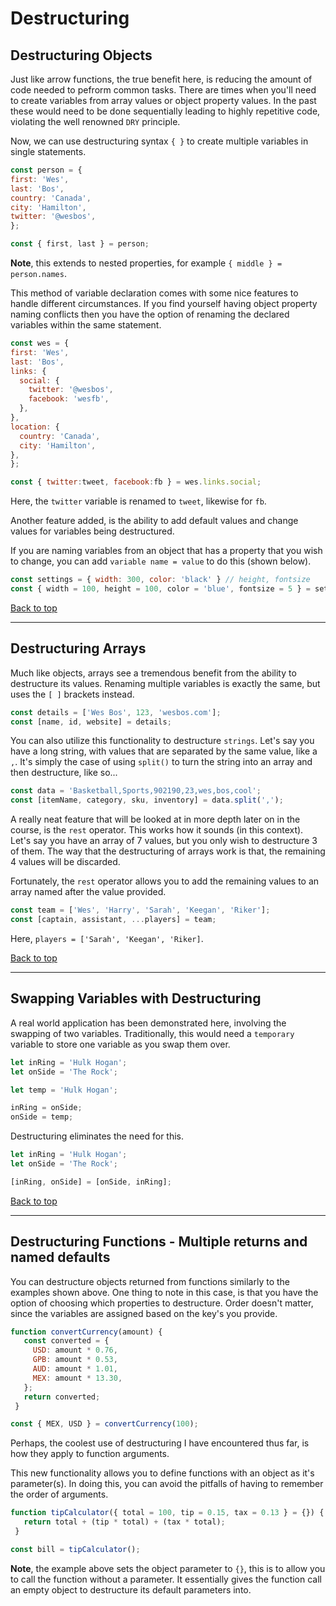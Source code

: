 # Destructuring

## Destructuring Objects

Just like arrow functions, the true benefit here, is reducing the amount of code needed to pefrorm common tasks. There are times when you'll need to create variables from array values or object property values. In the past these would need to be done sequentially leading to highly repetitive code, violating the well renowned `DRY` principle.

Now, we can use destructuring syntax `{ }` to create multiple variables in single statements.

``` javascript
const person = {
first: 'Wes',
last: 'Bos',
country: 'Canada',
city: 'Hamilton',
twitter: '@wesbos',
};

const { first, last } = person;
```

**Note**, this extends to nested properties, for example `{ middle } = person.names`.

This method of variable declaration comes with some nice features to handle different circumstances. If you find yourself having object property naming conflicts then you have the option of renaming the declared variables within the same statement.

``` javascript
const wes = {
first: 'Wes',
last: 'Bos',
links: {
  social: {
    twitter: '@wesbos',
    facebook: 'wesfb',
  },
},
location: {
  country: 'Canada',
  city: 'Hamilton',
},
};

const { twitter:tweet, facebook:fb } = wes.links.social;
```

Here, the `twitter` variable is renamed to `tweet`, likewise for `fb`.

Another feature added, is the ability to add default values and change values for variables being destructured.

If you are naming variables from an object that has a property that you wish to change, you can add `variable name = value` to do this (shown below).

``` javascript
const settings = { width: 300, color: 'black' } // height, fontsize
const { width = 100, height = 100, color = 'blue', fontsize = 5 } = settings;
```

[Back to top](#top)
**********

## Destructuring Arrays

Much like objects, arrays see a tremendous benefit from the ability to destructure its values. Renaming multiple variables is exactly the same, but uses the `[ ]` brackets instead.

``` javascript
const details = ['Wes Bos', 123, 'wesbos.com'];
const [name, id, website] = details;
```

You can also utilize this functionality to destructure `strings`. Let's say you have a long string, with values that are separated by the same value, like a `,`. It's simply the case of using `split()` to turn the string into an array and then destructure, like so...

``` javascript
const data = 'Basketball,Sports,902190,23,wes,bos,cool';
const [itemName, category, sku, inventory] = data.split(',');
```

A really neat feature that will be looked at in more depth later on in the course, is the `rest` operator. This works how it sounds (in this context). Let's say you have an array of 7 values, but you only wish to destructure 3 of them. The way that the destructuring of arrays work is that, the remaining 4 values will be discarded.

Fortunately, the `rest` operator allows you to add the remaining values to an array named after the value provided.

``` javascript
const team = ['Wes', 'Harry', 'Sarah', 'Keegan', 'Riker'];
const [captain, assistant, ...players] = team;
```

Here, `players = ['Sarah', 'Keegan', 'Riker]`.

[Back to top](#top)
**********

## Swapping Variables with Destructuring

A real world application has been demonstrated here, involving the swapping of two variables. Traditionally, this would need a `temporary` variable to store one variable as you swap them over.

``` javascript
let inRing = 'Hulk Hogan';
let onSide = 'The Rock';

let temp = 'Hulk Hogan';

inRing = onSide;
onSide = temp;
```

Destructuring eliminates the need for this.

``` javascript
let inRing = 'Hulk Hogan';
let onSide = 'The Rock';

[inRing, onSide] = [onSide, inRing];
```

[Back to top](#top)
**********

## Destructuring Functions - Multiple returns and named defaults

You can destructure objects returned from functions similarly to the examples shown above. One thing to note in this case, is that you have the option of choosing which properties to destructure. Order doesn't matter, since the variables are assigned based on the key's you provide.

``` javascript
function convertCurrency(amount) {
   const converted = {
     USD: amount * 0.76,
     GPB: amount * 0.53,
     AUD: amount * 1.01,
     MEX: amount * 13.30,
   };
   return converted;
 }

const { MEX, USD } = convertCurrency(100);
```

Perhaps, the coolest use of destructuring I have encountered thus far, is how they apply to function arguments.

This new functionality allows you to define functions with an object as it's parameter(s). In doing this, you can avoid the pitfalls of having to remember the order of arguments.

``` javascript
function tipCalculator({ total = 100, tip = 0.15, tax = 0.13 } = {}) {
   return total + (tip * total) + (tax * total);
 }

const bill = tipCalculator();
```

**Note**, the example above sets the object parameter to `{}`, this is to allow you to call the function without a parameter. It essentially gives the function call an empty object to destructure its default parameters into.
